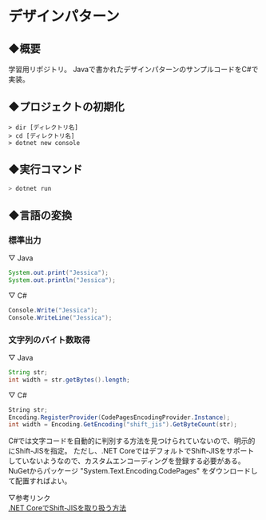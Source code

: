 # デザインパターン
## ◆概要
学習用リポジトリ。
Javaで書かれたデザインパターンのサンプルコードをC#で実装。


## ◆プロジェクトの初期化
```
> dir [ディレクトリ名]
> cd [ディレクトリ名]
> dotnet new console
```


## ◆実行コマンド
```powershell
> dotnet run
```


## ◆言語の変換
### 標準出力
▽ Java
```java
System.out.print("Jessica");
System.out.println("Jessica");
```

▽ C#
```cs
Console.Write("Jessica");
Console.WriteLine("Jessica");
```


### 文字列のバイト数取得
▽ Java
```java
String str;
int width = str.getBytes().length;
```

▽ C#
```cs
String str;
Encoding.RegisterProvider(CodePagesEncodingProvider.Instance);
int width = Encoding.GetEncoding("shift_jis").GetByteCount(str);
```

C#では文字コードを自動的に判別する方法を見つけられていないので、明示的にShift-JISを指定。
ただし、.NET CoreではデフォルトでShift-JISをサポートしていないようなので、カスタムエンコーディングを登録する必要がある。
NuGetからパッケージ "System.Text.Encoding.CodePages" をダウンロードして配置すればよい。

▽参考リンク  
[.NET CoreでShift-JISを取り扱う方法](https://blog.hitsujin.jp/entry/2019/01/27/200055)

